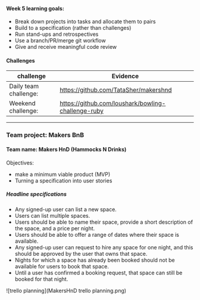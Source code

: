 #### Week 5 learning goals:

- Break down projects into tasks and allocate them to pairs  
- Build to a specification (rather than challenges)  
- Run stand-ups and retrospectives  
- Use a branch/PR/merge git workflow  
- Give and receive meaningful code review  



#### Challenges

| challenge                            | Evidence                                                      |
| -------------------------------------|---------------------------------------------------------------|
| Daily team challenge:                | https://github.com/TataSher/makershnd                         |
| Weekend challenge:                   | https://github.com/loushark/bowling-challenge-ruby            |

----


### Team project: Makers BnB  

#### Team name: Makers HnD (Hammocks N Drinks)

Objectives:
- make a minimum viable product (MVP)  
- Turning a specification into user stories

##### Headline specifications
- Any signed-up user can list a new space.  
- Users can list multiple spaces.  
- Users should be able to name their space, provide a short description of the space, and a price per night.  
- Users should be able to offer a range of dates where their space is available.  
- Any signed-up user can request to hire any space for one night, and this should be approved by the user that owns that space.  
- Nights for which a space has already been booked should not be available for users to book that space.  
- Until a user has confirmed a booking request, that space can still be booked for that night.  

![trello planning](MakersHnD trello planning.png)  

